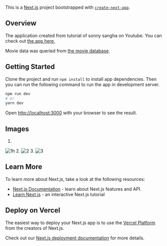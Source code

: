 This is a [Next.js](https://nextjs.org/) project bootstrapped with [`create-next-app`](https://github.com/vercel/next.js/tree/canary/packages/create-next-app).

## Overview

The application created from tutorial of sonny sangha on Youtube.
You can check out [the app here.](https://hulu-nextjs-clone-ku7zzpojf-jpaul23.vercel.app/)

Movie data was queried from [the movie database](https://www.themoviedb.org/).

## Getting Started

Clone the project and run `npm install` to install app dependencies. Then you can run the following command to run the app in development server.

```bash
npm run dev
# or
yarn dev
```

Open [http://localhost:3000](http://localhost:3000) with your browser to see the result.

## Images
1.
<img src="https://i.ibb.co/0G1fvc7/1h.png" alt="1h" border="0" />
2.
<img src="https://i.ibb.co/LZn4sgv/2.png" alt="2" border="0" />
3.
<img src="https://i.ibb.co/QPj57MW/3.png" alt="3" border="0" />

## Learn More

To learn more about Next.js, take a look at the following resources:

- [Next.js Documentation](https://nextjs.org/docs) - learn about Next.js features and API.
- [Learn Next.js](https://nextjs.org/learn) - an interactive Next.js tutorial

## Deploy on Vercel

The easiest way to deploy your Next.js app is to use the [Vercel Platform](https://vercel.com/new?utm_medium=default-template&filter=next.js&utm_source=create-next-app&utm_campaign=create-next-app-readme) from the creators of Next.js.

Check out our [Next.js deployment documentation](https://nextjs.org/docs/deployment) for more details.
